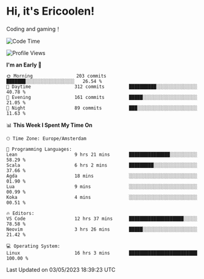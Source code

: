 # Hi, it's Ericoolen!
Coding and gaming！

<!--START_SECTION:waka-->
![Code Time](http://img.shields.io/badge/Code%20Time-773%20hrs%2022%20mins-blue)

![Profile Views](http://img.shields.io/badge/Profile%20Views-0-blue)

**I'm an Early 🐤** 

```text
🌞 Morning                203 commits         ███████░░░░░░░░░░░░░░░░░░   26.54 % 
🌆 Daytime                312 commits         ██████████░░░░░░░░░░░░░░░   40.78 % 
🌃 Evening                161 commits         █████░░░░░░░░░░░░░░░░░░░░   21.05 % 
🌙 Night                  89 commits          ███░░░░░░░░░░░░░░░░░░░░░░   11.63 % 
```


📊 **This Week I Spent My Time On** 

```text
🕑︎ Time Zone: Europe/Amsterdam

💬 Programming Languages: 
Lean                     9 hrs 21 mins       ███████████████░░░░░░░░░░   58.29 % 
Scala                    6 hrs 2 mins        █████████░░░░░░░░░░░░░░░░   37.66 % 
Agda                     18 mins             ░░░░░░░░░░░░░░░░░░░░░░░░░   01.90 % 
Lua                      9 mins              ░░░░░░░░░░░░░░░░░░░░░░░░░   00.99 % 
Koka                     4 mins              ░░░░░░░░░░░░░░░░░░░░░░░░░   00.51 % 

🔥 Editors: 
VS Code                  12 hrs 37 mins      ████████████████████░░░░░   78.58 % 
Neovim                   3 hrs 26 mins       █████░░░░░░░░░░░░░░░░░░░░   21.42 % 

💻 Operating System: 
Linux                    16 hrs 3 mins       █████████████████████████   100.00 % 
```


 Last Updated on 03/05/2023 18:39:23 UTC
<!--END_SECTION:waka-->

